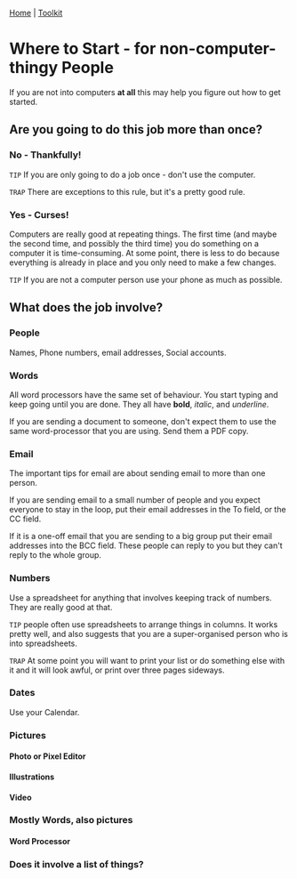 [Home](index.html) | [Toolkit](Toolkit.html)

# Where to Start - for non-computer-thingy People

If you are not into computers **at all** this may help you figure out how to get started. 


## Are you going to do this job more than once? 

### No - Thankfully!
``TIP`` If you are only going to do a job once - don't use the computer. 

``TRAP`` There are exceptions to this rule, but it's a pretty good rule. 

### Yes - Curses!
Computers are really good at repeating things. The first time (and maybe the second time, 
and possibly the third time) you do something on a computer it is time-consuming. 
At some point, there is less to do because everything is already in place and you 
only need to make a few changes. 

``TIP`` If you are not a computer person use your phone as much as possible. 

## What does the job involve? 

### People
Names, Phone numbers, email addresses, Social accounts. 

### Words
All word processors have the same set of behaviour. You start typing and keep going until you are done. They all have **bold**, *italic*, and _underline_.

If you are sending a document to someone, don't expect them to use the same word-processor that you are using. Send them a PDF copy.

### Email
The important tips for email are about sending email to more than one person. 

If you are sending email to a small number of people and you expect everyone to stay in the loop, put their email addresses in the To field, or the CC field.

If it is a one-off email that you are sending to a big group put their email addresses into the BCC field. These people can reply to you but they can't reply to the whole group. 

### Numbers
Use a spreadsheet for anything that involves keeping track of numbers. They are really good at that. 

``TIP`` people often use spreadsheets to arrange things in columns. It works pretty well, and also suggests that you are a super-organised person who is into spreadsheets. 

``TRAP`` At some point you will want to print your list or do something else with it and it will look awful, or print over three pages sideways. 

### Dates
Use your Calendar. 

### Pictures

#### Photo or Pixel Editor

#### Illustrations

#### Video

### Mostly Words, also pictures

#### Word Processor

### Does it involve a list of things? 

